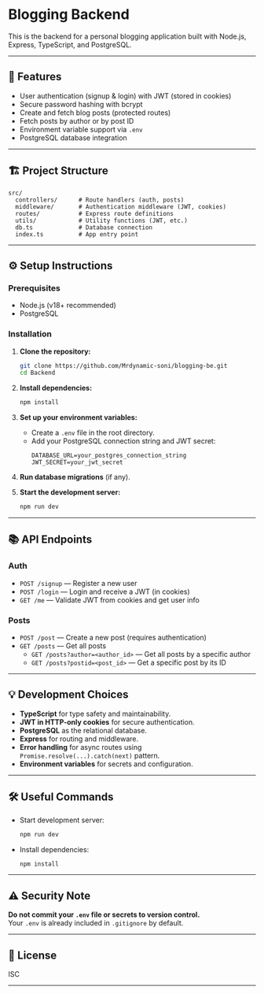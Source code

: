 # Blogging Backend

This is the backend for a personal blogging application built with Node.js, Express, TypeScript, and PostgreSQL.

---

## 🚀 Features

- User authentication (signup & login) with JWT (stored in cookies)
- Secure password hashing with bcrypt
- Create and fetch blog posts (protected routes)
- Fetch posts by author or by post ID
- Environment variable support via `.env`
- PostgreSQL database integration

---

## 🏗️ Project Structure

```
src/
  controllers/      # Route handlers (auth, posts)
  middleware/       # Authentication middleware (JWT, cookies)
  routes/           # Express route definitions
  utils/            # Utility functions (JWT, etc.)
  db.ts             # Database connection
  index.ts          # App entry point
```

---

## ⚙️ Setup Instructions

### Prerequisites

- Node.js (v18+ recommended)
- PostgreSQL

### Installation

1. **Clone the repository:**

   ```sh
   git clone https://github.com/Mrdynamic-soni/blogging-be.git
   cd Backend
   ```

2. **Install dependencies:**

   ```sh
   npm install
   ```

3. **Set up your environment variables:**

   - Create a `.env` file in the root directory.
   - Add your PostgreSQL connection string and JWT secret:
     ```
     DATABASE_URL=your_postgres_connection_string
     JWT_SECRET=your_jwt_secret
     ```

4. **Run database migrations** (if any).

5. **Start the development server:**
   ```sh
   npm run dev
   ```

---

## 📚 API Endpoints

### Auth

- `POST /signup` — Register a new user
- `POST /login` — Login and receive a JWT (in cookies)
- `GET /me` — Validate JWT from cookies and get user info

### Posts

- `POST /post` — Create a new post (requires authentication)
- `GET /posts` — Get all posts
  - `GET /posts?author=<author_id>` — Get all posts by a specific author
  - `GET /posts?postid=<post_id>` — Get a specific post by its ID

---

## 💡 Development Choices

- **TypeScript** for type safety and maintainability.
- **JWT in HTTP-only cookies** for secure authentication.
- **PostgreSQL** as the relational database.
- **Express** for routing and middleware.
- **Error handling** for async routes using `Promise.resolve(...).catch(next)` pattern.
- **Environment variables** for secrets and configuration.

---

## 🛠️ Useful Commands

- Start development server:
  ```sh
  npm run dev
  ```
- Install dependencies:
  ```sh
  npm install
  ```

---

## ⚠️ Security Note

**Do not commit your `.env` file or secrets to version control.**  
Your `.env` is already included in `.gitignore` by default.

---

## 📄 License

ISC

---
